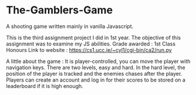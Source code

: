# The-Gamblers-Game
A shooting game written mainly in vanilla Javascript.

This is the third assignment project I did in 1st year. The objective of this assignment was to examine my JS abilities.
Grade awarded : 1st Class Honours
Link to website : https://cs1.ucc.ie/~cyl1/cgi-bin/ca2/run.py

A little about the game : It is player-controlled, you can move the player with navigation keys.
There are two levels, easy and hard. In the hard level, the position of the player is tracked and the enemies chases after the player.
Players can create an account and log in for their scores to be stored on a leaderboard if it is high enough.
